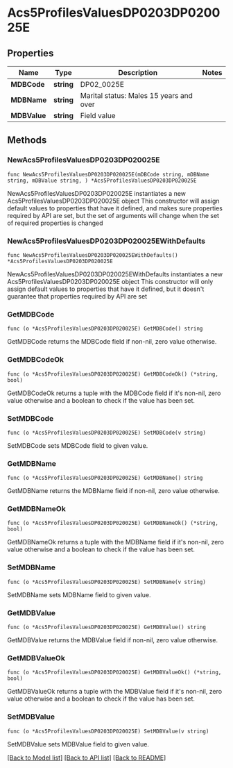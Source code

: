 # Acs5ProfilesValuesDP0203DP020025E

## Properties

Name | Type | Description | Notes
------------ | ------------- | ------------- | -------------
**MDBCode** | **string** | DP02_0025E | 
**MDBName** | **string** | Marital status: Males 15 years and over | 
**MDBValue** | **string** | Field value | 

## Methods

### NewAcs5ProfilesValuesDP0203DP020025E

`func NewAcs5ProfilesValuesDP0203DP020025E(mDBCode string, mDBName string, mDBValue string, ) *Acs5ProfilesValuesDP0203DP020025E`

NewAcs5ProfilesValuesDP0203DP020025E instantiates a new Acs5ProfilesValuesDP0203DP020025E object
This constructor will assign default values to properties that have it defined,
and makes sure properties required by API are set, but the set of arguments
will change when the set of required properties is changed

### NewAcs5ProfilesValuesDP0203DP020025EWithDefaults

`func NewAcs5ProfilesValuesDP0203DP020025EWithDefaults() *Acs5ProfilesValuesDP0203DP020025E`

NewAcs5ProfilesValuesDP0203DP020025EWithDefaults instantiates a new Acs5ProfilesValuesDP0203DP020025E object
This constructor will only assign default values to properties that have it defined,
but it doesn't guarantee that properties required by API are set

### GetMDBCode

`func (o *Acs5ProfilesValuesDP0203DP020025E) GetMDBCode() string`

GetMDBCode returns the MDBCode field if non-nil, zero value otherwise.

### GetMDBCodeOk

`func (o *Acs5ProfilesValuesDP0203DP020025E) GetMDBCodeOk() (*string, bool)`

GetMDBCodeOk returns a tuple with the MDBCode field if it's non-nil, zero value otherwise
and a boolean to check if the value has been set.

### SetMDBCode

`func (o *Acs5ProfilesValuesDP0203DP020025E) SetMDBCode(v string)`

SetMDBCode sets MDBCode field to given value.


### GetMDBName

`func (o *Acs5ProfilesValuesDP0203DP020025E) GetMDBName() string`

GetMDBName returns the MDBName field if non-nil, zero value otherwise.

### GetMDBNameOk

`func (o *Acs5ProfilesValuesDP0203DP020025E) GetMDBNameOk() (*string, bool)`

GetMDBNameOk returns a tuple with the MDBName field if it's non-nil, zero value otherwise
and a boolean to check if the value has been set.

### SetMDBName

`func (o *Acs5ProfilesValuesDP0203DP020025E) SetMDBName(v string)`

SetMDBName sets MDBName field to given value.


### GetMDBValue

`func (o *Acs5ProfilesValuesDP0203DP020025E) GetMDBValue() string`

GetMDBValue returns the MDBValue field if non-nil, zero value otherwise.

### GetMDBValueOk

`func (o *Acs5ProfilesValuesDP0203DP020025E) GetMDBValueOk() (*string, bool)`

GetMDBValueOk returns a tuple with the MDBValue field if it's non-nil, zero value otherwise
and a boolean to check if the value has been set.

### SetMDBValue

`func (o *Acs5ProfilesValuesDP0203DP020025E) SetMDBValue(v string)`

SetMDBValue sets MDBValue field to given value.



[[Back to Model list]](../README.md#documentation-for-models) [[Back to API list]](../README.md#documentation-for-api-endpoints) [[Back to README]](../README.md)


